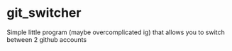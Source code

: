 # git_switcher
Simple little program (maybe overcomplicated ig) that allows you to switch between 2 github accounts
